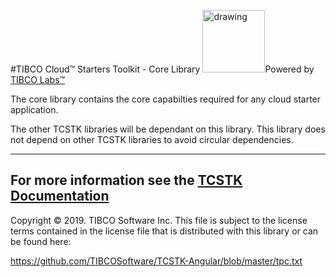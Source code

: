 #TIBCO Cloud™ Starters Toolkit - Core Library
<img src="https://community.tibco.com/sites/default/files/tibco_labs_final_with_tm2-01.png" alt="drawing" width="100"/>Powered by [TIBCO Labs™](https://community.tibco.com/wiki/tibco-labs)

The core library contains the core capabilties required for any cloud starter application.

The other TCSTK libraries will be dependant on this library.
This library does not depend on other TCSTK libraries to avoid circular dependencies.

---
For more information see the [TCSTK Documentation](https://tibcosoftware.github.io/TCSToolkit/Angular/docs/1.%20Getting%20Started/)
---
Copyright © 2019. TIBCO Software Inc.
This file is subject to the license terms contained
in the license file that is distributed with this library or can be found here:
                                                                                                                    
https://github.com/TIBCOSoftware/TCSTK-Angular/blob/master/tpc.txt

